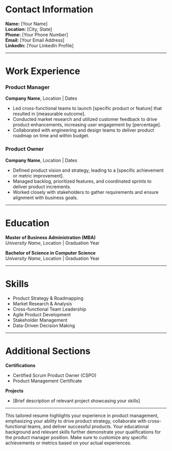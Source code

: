 # Contact Information
**Name:** [Your Name]  
**Location:** [City, State]  
**Phone:** [Your Phone Number]  
**Email:** [Your Email Address]  
**LinkedIn:** [Your LinkedIn Profile]  

---

# Work Experience
### Product Manager  
**Company Name**, Location | Dates  
- Led cross-functional teams to launch [specific product or feature] that resulted in [measurable outcome].
- Conducted market research and utilized customer feedback to drive product enhancements, increasing user engagement by [percentage].
- Collaborated with engineering and design teams to deliver product roadmap on time and within budget.

### Product Owner  
**Company Name**, Location | Dates  
- Defined product vision and strategy, leading to a [specific achievement or metric improvement].
- Managed backlog, prioritized features, and coordinated sprints to deliver product increments.
- Worked closely with stakeholders to gather requirements and ensure alignment with business goals.

---

# Education
**Master of Business Administration (MBA)**  
*University Name*, Location | Graduation Year  

**Bachelor of Science in Computer Science**  
*University Name*, Location | Graduation Year  

---

# Skills
- Product Strategy & Roadmapping
- Market Research & Analysis
- Cross-functional Team Leadership
- Agile Product Development
- Stakeholder Management
- Data-Driven Decision Making

---

# Additional Sections
**Certifications**
- Certified Scrum Product Owner (CSPO)
- Product Management Certificate

**Projects**
- [Brief description of relevant project showcasing your skills]

---

This tailored resume highlights your experience in product management, emphasizing your ability to drive product strategy, collaborate with cross-functional teams, and deliver successful products. Your educational background and relevant skills further demonstrate your qualifications for the product manager position. Make sure to customize any specific achievements or metrics based on your actual experiences.